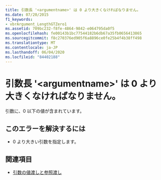 ```yaml
---
title: 引数長 '<argumentname>' は 0 より大きくなければなりません。
ms.date: 07/20/2015
f1_keywords:
- vbrArgument_LengthGTZero1
ms.assetid: 709bc232-f8fe-4864-9842-e064795da0f5
ms.openlocfilehash: fe00143b1bc77544182b6db67a35fb0656413865
ms.sourcegitcommit: f8c270376ed905f6a8896ce0fe25b4f4b38ff498
ms.translationtype: MT
ms.contentlocale: ja-JP
ms.lasthandoff: 06/04/2020
ms.locfileid: "84402188"
---
```

# <a name="length-of-argument-argumentname-must-be-greater-than-zero"></a>引数長 '\<argumentname>' は 0 より大きくなければなりません。
引数に、0 以下の値が含まれています。  
  
## <a name="to-correct-this-error"></a>このエラーを解決するには  
  
- 0 より大きい引数を指定します。  
  
## <a name="see-also"></a>関連項目

- [引数の値渡しと参照渡し](../programming-guide/language-features/procedures/passing-arguments-by-value-and-by-reference.md)
